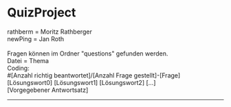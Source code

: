 # QuizProject
rathberm = Moritz Rathberger
<br>
newPing = Jan Roth
<br><br>
Fragen können im Ordner "questions" gefunden werden.<br>
Datei = Thema
<br>
Coding:
<br>
#[Anzahl richtig beantwortet]/[Anzahl Frage gestellt]-[Frage]<br>
[Lösungswort0] [Lösungswort1] [Lösungswort2] [...]<br>
[Vorgegebener Antwortsatz]<br>
<hr>
